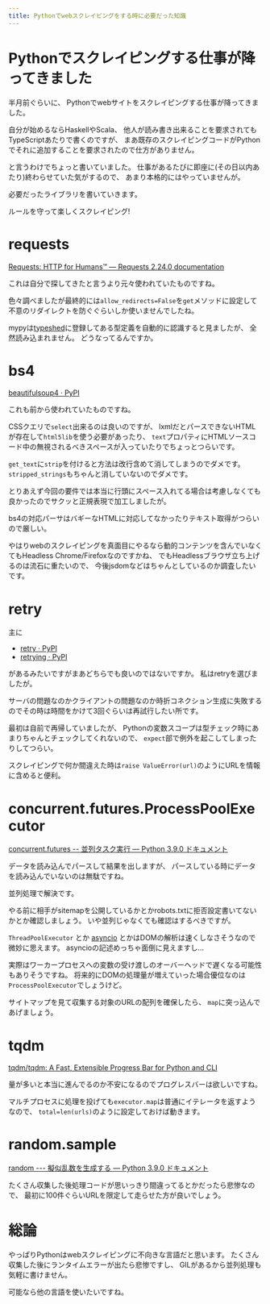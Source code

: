 ```yaml
---
title: Pythonでwebスクレイピングをする時に必要だった知識
---
```


# Pythonでスクレイピングする仕事が降ってきました

半月前ぐらいに、
Pythonでwebサイトをスクレイピングする仕事が降ってきました。

自分が始めるならHaskellやScala、
他人が読み書き出来ることを要求されてもTypeScriptあたりで書くのですが、
まあ既存のスクレイピングコードがPythonでそれに追加することを要求されたので仕方がありません。

と言うわけでちょっと書いていました。
仕事があるたびに即座に(その日以内あたり)終わらせていた気がするので、
あまり本格的にはやっていませんが。

必要だったライブラリを書いていきます。

ルールを守って楽しくスクレイピング!

# requests

[Requests: HTTP for Humans™ — Requests 2.24.0 documentation](https://requests.readthedocs.io/en/master/)

これは自分で探してきたと言うより元々使われていたものですね。

色々調べましたが最終的には`allow_redirects=False`を`get`メソッドに設定して不意のリダイレクトを防ぐぐらいしか使いませんでしたね。

mypyは[typeshed](https://github.com/python/typeshed)に登録してある型定義を自動的に認識すると見ましたが、
全然読み込まれません。
どうなってるんですか。

# bs4

[beautifulsoup4 · PyPI](https://pypi.org/project/beautifulsoup4/)

これも前から使われていたものですね。

CSSクエリで`select`出来るのは良いのですが、
lxmlだとパースできないHTMLが存在して`html5lib`を使う必要があったり、
`text`プロパティにHTMLソースコード中の無視されるべきスペースが入っていたりでちょっとつらいです。

`get_text`に`strip`を付けると方法は改行含めて消してしまうのでダメです。
`stripped_strings`もちゃんと消していないのでダメです。

とりあえず今回の要件では本当に行頭にスペース入れてる場合は考慮しなくても良かったのでサクッと正規表現で加工しましたが。

bs4の対応パーサはバギーなHTMLに対応してなかったりテキスト取得がつらいので厳しい。

やはりwebのスクレイピングを真面目にやるなら動的コンテンツを含んでいなくてもHeadless Chrome/Firefoxなのですかね、
でもHeadlessブラウザ立ち上げるのは流石に重たいので、
今後jsdomなどはちゃんとしているのか調査したいです。

# retry

主に

* [retry · PyPI](https://pypi.org/project/retry/)
* [retrying · PyPI](https://pypi.org/project/retrying/)

があるみたいですがまあどちらでも良いのではないですか。
私はretryを選びましたが。

サーバの問題なのかクライアントの問題なのか時折コネクション生成に失敗するのでその時は時間をかけて3回ぐらいは再試行したい所です。

最初は自前で再帰していましたが、
Pythonの変数スコープは型チェック時にあまりちゃんとチェックしてくれないので、
`expect`部で例外を起こしてしまったりしてつらい。

スクレイピングで何か間違えた時は`raise ValueError(url)`のようにURLを情報に含めると便利。

# concurrent.futures.ProcessPoolExecutor

[concurrent.futures -- 並列タスク実行 — Python 3.9.0 ドキュメント](https://docs.python.org/ja/3/library/concurrent.futures.html)

データを読み込んでパースして結果を出しますが、
パースしている時にデータを読み込んでいないのは無駄ですね。

並列処理で解決です。

やる前に相手がsitemapを公開しているかとかrobots.txtに拒否設定書いてないかとか確認しましょう。
いや並列じゃなくても確認はするべきですが。

`ThreadPoolExecutor`
とか
[asyncio](https://docs.python.org/ja/3/library/asyncio.html)
とかはDOMの解析は速くしなさそうなので微妙に思えます。
asyncioの記述めっちゃ面倒に見えますし…

実際はワーカープロセスへの変数の受け渡しのオーバーヘッドで遅くなる可能性もありそうですね。
将来的にDOMの処理量が増えていった場合優位なのは`ProcessPoolExecutor`でしょうけど。

サイトマップを見て収集する対象のURLの配列を確保したら、
`map`に突っ込んであげましょう。

# tqdm

[tqdm/tqdm: A Fast, Extensible Progress Bar for Python and CLI](https://github.com/tqdm/tqdm)

量が多いと本当に進んでるのか不安になるのでプログレスバーは欲しいですね。

マルチプロセスに処理を投げても`executor.map`は普通にイテレータを返すようなので、
`total=len(urls)`のように設定しておけば動きます。

# random.sample

[random --- 擬似乱数を生成する — Python 3.9.0 ドキュメント](https://docs.python.org/ja/3/library/random.html)

たくさん収集した後処理コードが思いっきり間違ってるとかだったら悲惨なので、
最初に100件ぐらいURLを限定して走らせた方が良いでしょう。

# 総論

やっぱりPythonはwebスクレイピングに不向きな言語だと思います。
たくさん収集した後にランタイムエラーが出たら悲惨ですし、
GILがあるから並列処理も気軽に書けません。

可能なら他の言語を使いたいですね。
